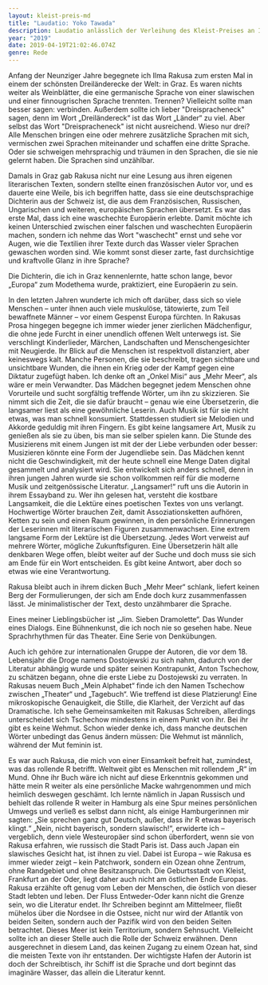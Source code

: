 ```yaml
---
layout: kleist-preis-md
title: "Laudatio: Yoko Tawada"
description: Laudatio anlässlich der Verleihung des Kleist-Preises an Ilma Rakusa.
year: "2019"
date: 2019-04-19T21:02:46.074Z
genre: Rede
---
```

Anfang der Neunziger Jahre begegnete ich Ilma Rakusa zum ersten Mal in einem der schönsten Dreiländerecke der Welt: in Graz. Es waren nichts weiter als Weinblätter, die eine germanische Sprache von einer slawischen und einer finnougrischen Sprache trennten. Trennen? Vielleicht sollte man besser sagen: verbinden. Außerdem sollte ich lieber "Dreispracheneck" sagen, denn im Wort „Dreiländereck“ ist das Wort „Länder“ zu viel. Aber selbst das Wort "Dreispracheneck" ist nicht ausreichend. Wieso nur drei? Alle Menschen bringen eine oder mehrere zusätzliche Sprachen mit sich, vermischen zwei Sprachen miteinander und schaffen eine dritte Sprache. Oder sie schweigen mehrsprachig und träumen in den Sprachen, die sie nie gelernt haben. Die Sprachen sind unzählbar.

Damals in Graz gab Rakusa nicht nur eine Lesung aus ihren eigenen literarischen Texten, sondern stellte einen französischen Autor vor, und es dauerte eine Weile, bis ich begriffen hatte, dass sie eine deutschsprachige Dichterin aus der Schweiz ist, die aus dem Französischen, Russischen, Ungarischen und weiteren, europäischen Sprachen übersetzt. Es war das erste Mal, dass ich eine waschechte Europäerin erlebte. Damit möchte ich keinen Unterschied zwischen einer falschen und waschechten Europäerin machen, sondern ich nehme das Wort "waschecht" ernst und sehe vor Augen, wie die Textilien ihrer Texte durch das Wasser vieler Sprachen gewaschen worden sind. Wie kommt sonst dieser zarte, fast durchsichtige und kraftvolle Glanz in ihre Sprache?

Die Dichterin, die ich in Graz kennenlernte, hatte schon lange, bevor „Europa“ zum Modethema wurde, praktiziert, eine Europäerin zu sein.

In den letzten Jahren wunderte ich mich oft darüber, dass sich so viele Menschen – unter ihnen auch viele muskulöse, tätowierte, zum Teil bewaffnete Männer – vor einem Gespenst Europa fürchten. In Rakusas Prosa hingegen begegne ich immer wieder jener zierlichen Mädchenfigur, die ohne jede Furcht in einer unendlich offenen Welt unterwegs ist. Sie verschlingt Kinderlieder, Märchen, Landschaften und Menschengesichter mit Neugierde. Ihr Blick auf die Menschen ist respektvoll distanziert, aber keineswegs kalt. Manche Personen, die sie beschreibt, tragen sichtbare und unsichtbare Wunden, die ihnen ein Krieg oder der Kampf gegen eine Diktatur zugefügt haben. Ich denke oft an „Onkel Misi“ aus „Mehr Meer“, als wäre er mein Verwandter. Das Mädchen begegnet jedem Menschen ohne Vorurteile und sucht sorgfältig treffende Wörter, um ihn zu skizzieren. Sie nimmt sich die Zeit, die sie dafür braucht – genau wie eine Übersetzerin, die langsamer liest als eine gewöhnliche Leserin. Auch Musik ist für sie nicht etwas, was man schnell konsumiert. Stattdessen studiert sie Melodien und Akkorde geduldig mit ihren Fingern. Es gibt keine langsamere Art, Musik zu genießen als sie zu üben, bis man sie selber spielen kann. Die Stunde des Musizierens mit einem Jungen ist mit der der Liebe verbunden oder besser: Musizieren könnte eine Form der Jugendliebe sein. Das Mädchen kennt nicht die Geschwindigkeit, mit der heute schnell eine Menge Daten digital gesammelt und analysiert wird. Sie entwickelt sich anders schnell, denn in ihren jungen Jahren wurde sie schon vollkommen reif für die moderne Musik und zeitgenössische Literatur. „Langsamer!“ ruft uns die Autorin in ihrem Essayband zu. Wer ihn gelesen hat, versteht die kostbare Langsamkeit, die die Lektüre eines poetischen Textes von uns verlangt. Hochwertige Wörter brauchen Zeit, damit Assoziationsketten aufhören, Ketten zu sein und einen Raum gewinnen, in den persönliche Erinnerungen der Leserinnen mit literarischen Figuren zusammenwachsen. Eine extrem langsame Form der Lektüre ist die Übersetzung. Jedes Wort verweist auf mehrere Wörter, mögliche Zukunftsfiguren. Eine Übersetzerin hält alle denkbaren Wege offen, bleibt weiter auf der Suche und doch muss sie sich am Ende für ein Wort entscheiden. Es gibt keine Antwort, aber doch so etwas wie eine Verantwortung.

Rakusa bleibt auch in ihrem dicken Buch „Mehr Meer“ schlank, liefert keinen Berg der Formulierungen, der sich am Ende doch kurz zusammenfassen lässt. Je minimalistischer der Text, desto unzähmbarer die Sprache.

Eines meiner Lieblingsbücher ist „Jim. Sieben Dramolette“. Das Wunder eines Dialogs. Eine Bühnenkunst, die ich noch nie so gesehen habe. Neue Sprachrhythmen für das Theater. Eine Serie von Denkübungen.

Auch ich gehöre zur internationalen Gruppe der Autoren, die vor dem 18. Lebensjahr die Droge namens Dostojewski zu sich nahm, dadurch von der Literatur abhängig wurde und später seinen Kontrapunkt, Anton Tschechow, zu schätzen begann, ohne die erste Liebe zu Dostojewski zu verraten. In Rakusas neuem Buch „Mein Alphabet“ finde ich den Namen Tschechow zwischen „Theater“ und „Tagebuch“. Wie treffend ist diese Platzierung! Eine mikroskopische Genauigkeit, die Stille, die Klarheit, der Verzicht auf das Dramatische. Ich sehe Gemeinsamkeiten mit Rakusas Schreiben, allerdings unterscheidet sich Tschechow mindestens in einem Punkt von ihr. Bei ihr gibt es keine Wehmut. Schon wieder denke ich, dass manche deutschen Wörter unbedingt das Genus ändern müssen: Die Wehmut ist männlich, während der Mut feminin ist.

Es war auch Rakusa, die mich von einer Einsamkeit befreit hat, zumindest, was das rollende R betrifft. Weltweit gibt es Menschen mit rollendem „R“ im Mund. Ohne ihr Buch wäre ich nicht auf diese Erkenntnis gekommen und hätte mein R weiter als eine persönliche Macke wahrgenommen und mich heimlich deswegen geschämt. Ich lernte nämlich in Japan Russisch und behielt das rollende R weiter in Hamburg als eine Spur meines persönlichen Umwegs und verließ es selbst dann nicht, als einige Hamburgerinnen mir sagten: „Sie sprechen ganz gut Deutsch, außer, dass ihr R etwas bayerisch klingt.“ „Nein, nicht bayerisch, sondern slawisch!“, erwiderte ich – vergeblich, denn viele Westeuropäer sind schon überfordert, wenn sie von Rakusa erfahren, wie russisch die Stadt Paris ist. Dass auch Japan ein slawisches Gesicht hat, ist ihnen zu viel. Dabei ist Europa – wie Rakusa es immer wieder zeigt – kein Patchwork, sondern ein Ozean ohne Zentrum, ohne Randgebiet und ohne Besitzanspruch. Die Geburtsstadt von Kleist, Frankfurt an der Oder, liegt daher auch nicht am östlichen Ende Europas. Rakusa erzählte oft genug vom Leben der Menschen, die östlich von dieser Stadt lebten und leben. Der Fluss Entweder-Oder kann nicht die Grenze sein, wo die Literatur endet. Ihr Schreiben beginnt am Mittelmeer, fließt mühelos über die Nordsee in die Ostsee, nicht nur wird der Atlantik von beiden Seiten, sondern auch der Pazifik wird von den beiden Seiten betrachtet. Dieses Meer ist kein Territorium, sondern Sehnsucht. Vielleicht sollte ich an dieser Stelle auch die Rolle der Schweiz erwähnen. Denn ausgerechnet in diesem Land, das keinen Zugang zu einem Ozean hat, sind die meisten Texte von ihr entstanden. Der wichtigste Hafen der Autorin ist doch der Schreibtisch, ihr Schiff ist die Sprache und dort beginnt das imaginäre Wasser, das allein die Literatur kennt.